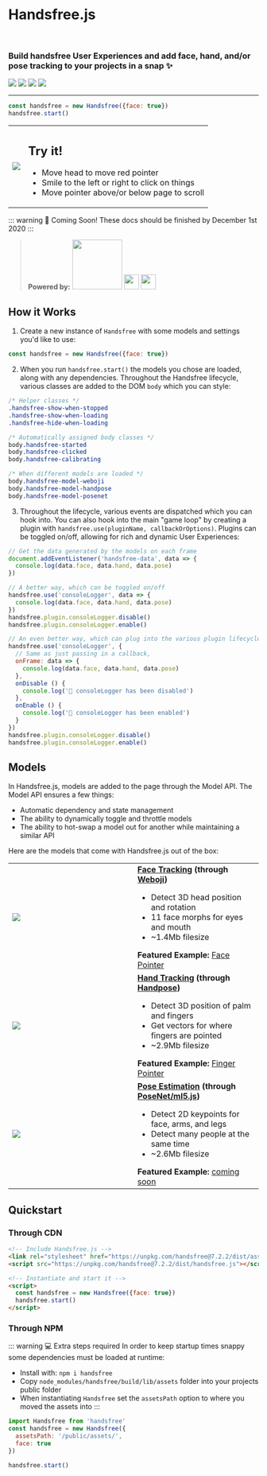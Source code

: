 <h1 class="mb-0">Handsfree.js</h1>
<h3 style="padding-top: 2em">Build handsfree User Experiences and add face, hand, and/or pose tracking to your projects in a snap ✨</h3>
<p class="verticle-middle-children space-children">
  <a href="https://github.com/midiblocks/handsfree"><img src="https://img.shields.io/github/stars/midiblocks/handsfree?style=social"></a>
  <a href="https://github.com/midiblocks/handsfree"><img src="https://img.shields.io/github/last-commit/handsfreejs/handsfree.svg"></a>
  <a href="https://github.com/midiblocks/handsfree"><img src="https://img.shields.io/github/release-pre/handsfreejs/handsfree.svg"></a>
  <a href="https://github.com/midiblocks/handsfree"><img src="https://img.shields.io/github/repo-size/handsfreejs/handsfree.svg"></a>
</p>

---

```js
const handsfree = new Handsfree({face: true})
handsfree.start()
```

<table>
  <tr>
    <td class="col-6"><img src="https://media.giphy.com/media/Iv2aSMS0QTy2P5JNCX/source.gif"></td>
    <td class="col-6">
      <h2>Try it!</h2>
      <ul>
        <li>Move head to move red pointer</li>
        <li>Smile to the left or right to click on things</li>
        <li>Move pointer above/or below page to scroll</li>
      </ul>
      <HandsfreeToggle text-off="Activate Face Pointer" text-on="Stop Handsfree" />
    </td>
  </tr>
</table>

::: warning 📅 Coming Soon!
These docs should be finished by December 1st 2020
:::

<blockquote class="verticle-middle-children space-children text-center">
  <strong>Powered by:</strong>
  <a href="https://github.com/jeeliz/jeelizWeboji"><img width=100 src="https://jeeliz.com/wp-content/uploads/2018/01/LOGO_JEELIZ_BLUE.png"></a>
  <a href="https://github.com/tensorflow/tfjs-models/"><img src='https://i.imgur.com/KqlnNuA.png' height=30></a> <a href="https://ml5js.org/"><img src="https://i.imgur.com/rgguSyv.png" height=30></a>
</blockquote>

## How it Works

1. Create a new instance of `Handsfree` with some models and settings you'd like to use:
```js
const handsfree = new Handsfree({face: true})
```

2. When you run `handsfree.start()` the models you chose are loaded, along with any dependencies. Throughout the Handsfree lifecycle, various classes are added to the DOM `body` which you can style:

```css
/* Helper classes */
.handsfree-show-when-stopped
.handsfree-show-when-loading
.handsfree-hide-when-loading

/* Automatically assigned body classes */
body.handsfree-started
body.handsfree-clicked
body.handsfree-calibrating

/* When different models are loaded */
body.handsfree-model-weboji
body.handsfree-model-handpose
body.handsfree-model-posenet
```

3. Throughout the lifecycle, various events are dispatched which you can hook into. You can also hook into the main "game loop" by creating a plugin with `handsfree.use(pluginName, callbackOrOptions)`. Plugins can be toggled on/off, allowing for rich and dynamic User Experiences:

```js
// Get the data generated by the models on each frame
document.addEventListener('handsfree-data', data => {
  console.log(data.face, data.hand, data.pose)
})

// A better way, which can be toggled on/off
handsfree.use('consoleLogger', data => {
  console.log(data.face, data.hand, data.pose)
})
handsfree.plugin.consoleLogger.disable()
handsfree.plugin.consoleLogger.enable()

// An even better way, which can plug into the various plugin lifecycles too
handsfree.use('consoleLogger', {
  // Same as just passing in a callback, 
  onFrame: data => {
    console.log(data.face, data.hand, data.pose)
  },
  onDisable () {
    console.log('🔌 consoleLogger has been disabled')
  },
  onEnable () {
    console.log('🔌 consoleLogger has been enabled')
  }
})
handsfree.plugin.consoleLogger.disable()
handsfree.plugin.consoleLogger.enable()
```

## Models

In Handsfree.js, models are added to the page through the Model API. The Model API ensures a few things:

- Automatic dependency and state management
- The ability to dynamically toggle and throttle models
- The ability to hot-swap a model out for another while maintaining a similar API

Here are the models that come with Handsfree.js out of the box:

<table>
  <tr>
    <td style="width: 50%"><a href="/examples/face-pointer"><img src="https://media.giphy.com/media/Iv2aSMS0QTy2P5JNCX/source.gif"></a></td>
    <td>
      <div><strong><a href="/docs/face">Face Tracking</a> (through <a href="https://github.com/jeeliz/jeelizWeboji">Weboji</a>)</strong></div>
      <ul>
        <li>Detect 3D head position and rotation</li>
        <li>11 face morphs for eyes and mouth</li>
        <li>~1.4Mb filesize</li>
      </ul>
      <div><strong>Featured Example:</strong> <a href="/examples/face-pointer">Face Pointer</a></div>
    </td>
  </tr>
  <tr>
    <td style="width: 50%"><a href="/examples/finger-pointer"><img src="https://media2.giphy.com/media/2vcbWI2ZAPeGvJVpII/giphy.gif"></a></td>
    <td>
      <div><strong><a href="/docs/hand">Hand Tracking</a> (through <a href="https://github.com/tensorflow/tfjs-models/tree/master/handpose">Handpose</a>)</strong></div>
      <ul>
        <li>Detect 3D position of palm and fingers</li>
        <li>Get vectors for where fingers are pointed</li>
        <li>~2.9Mb filesize</li>
      </ul>
      <div><strong>Featured Example:</strong> <a href="/examples/finger-pointer">Finger Pointer</a></div>
    </td>
  </tr>
  <tr>
    <td style="width: 50%"><a href="https://flappy-pose.glitch.me/"><img src="https://media1.giphy.com/media/gUHHKdnuOW4OGOXcrI/giphy.gif"></a></td>
    <td>
      <div><strong><a href="/docs/pose">Pose Estimation</a> (through <a href="https://github.com/tensorflow/tfjs-models/tree/master/posenet">PoseNet/ml5.js</a>)</strong></div>
      <ul>
        <li>Detect 2D keypoints for face, arms, and legs</li>
        <li>Detect many people at the same time</li>
        <li>~2.6Mb filesize</li>
      </ul>
      <div><strong>Featured Example:</strong> <a href="https://flappy-pose.glitch.me/">coming soon</a></div>
    </td>
  </tr>
</table>

## Quickstart

### Through CDN
```html
<!-- Include Handsfree.js -->
<link rel="stylesheet" href="https://unpkg.com/handsfree@7.2.2/dist/assets/handsfree.css" />
<script src="https://unpkg.com/handsfree@7.2.2/dist/handsfree.js"></script>

<!-- Instantiate and start it -->
<script>
  const handsfree = new Handsfree({face: true})
  handsfree.start()
</script>
```

### Through NPM

::: warning 💻 Extra steps required
In order to keep startup times snappy some dependencies must be loaded at runtime:

- Install with: `npm i handsfree`
- Copy `node_modules/handsfree/build/lib/assets` folder into your projects public folder
- When instantiating `Handsfree` set the `assetsPath` option to where you moved the assets into
:::

```js
import Handsfree from 'handsfree'
const handsfree = new Handsfree({
  assetsPath: '/public/assets/',
  face: true
})

handsfree.start()
```